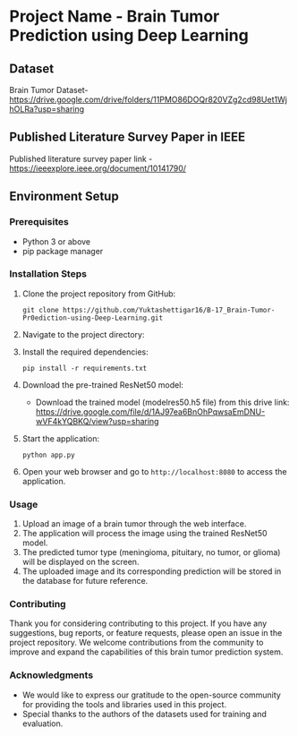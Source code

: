 # Project Name - Brain Tumor Prediction using Deep Learning

## Dataset
Brain Tumor Dataset- https://drive.google.com/drive/folders/11PMO86DOQr820VZg2cd98Uet1WjhOLRa?usp=sharing

## Published Literature Survey Paper in IEEE
Published literature survey paper link -https://ieeexplore.ieee.org/document/10141790/

## Environment Setup

### Prerequisites
- Python 3 or above
- pip package manager

### Installation Steps

1. Clone the project repository from GitHub:
   ```
   git clone https://github.com/Yuktashettigar16/B-17_Brain-Tumor-Pr0ediction-using-Deep-Learning.git
   ```

2. Navigate to the project directory:
  

3. Install the required dependencies:
   ```
   pip install -r requirements.txt
   ```

4. Download the pre-trained ResNet50 model:
   - Download the trained model (modelres50.h5 file) from this drive link: https://drive.google.com/file/d/1AJ97ea6BnOhPqwsaEmDNU-wVF4kYQBKQ/view?usp=sharing

5. Start the application:
   ```
   python app.py
   ```

6. Open your web browser and go to `http://localhost:8080` to access the application.


### Usage

1. Upload an image of a brain tumor through the web interface.
2. The application will process the image using the trained ResNet50 model.
3. The predicted tumor type (meningioma, pituitary, no tumor, or glioma) will be displayed on the screen.
4. The uploaded image and its corresponding prediction will be stored in the database for future reference.

### Contributing

Thank you for considering contributing to this project. If you have any suggestions, bug reports, or feature requests, please open an issue in the project repository. We welcome contributions from the community to improve and expand the capabilities of this brain tumor prediction system.


### Acknowledgments

- We would like to express our gratitude to the open-source community for providing the tools and libraries used in this project.
- Special thanks to the authors of the datasets used for training and evaluation.
